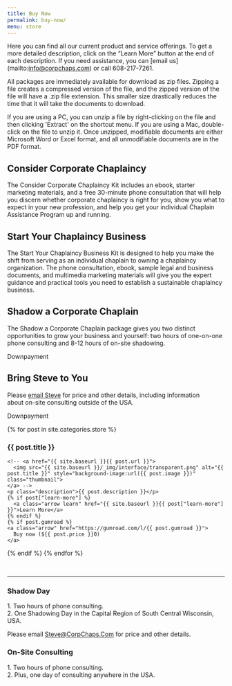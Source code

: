 ```yaml
---
title: Buy Now
permalink: buy-now/
menu: store
---
```

Here you can find all our current product and service offerings. To get a more detailed description, click on the “Learn More” button at the end of each description. If you need assistance, you can [email us] (mailto:info@corpchaps.com) or call 608-217-7261.

All packages are immediately available for download as zip files. Zipping a file creates a compressed version of the file, and the zipped version of the file will have a .zip file extension. This smaller size drastically reduces the time that it will take the documents to download.

If you are using a  PC, you can unzip a file by right-clicking on the file and then clicking 'Extract' on the shortcut menu. If you are using a Mac, double-click on the file to unzip it. Once unzipped, modifiable documents are either Microsoft Word or Excel format, and all unmodifiable documents are in the PDF format.

## Consider Corporate Chaplaincy
The Consider Corporate Chaplaincy Kit includes an ebook, starter marketing materials, and a free 30-minute phone consultation that will help you discern whether corporate chaplaincy is right for you, show you what to expect in your new profession, and help you get your individual Chaplain Assistance Program up and running.

## Start Your Chaplaincy Business
The Start Your Chaplaincy Business Kit is designed to help you make the shift from serving as an individual chaplain to owning a chaplaincy organization. The phone consultation, ebook, sample legal and business documents, and multimedia marketing materials will give you the expert guidance and practical tools you need to establish a sustainable chaplaincy business.

## Shadow a Corporate Chaplain
The Shadow a Corporate Chaplain package gives you two distinct opportunities to grow your business and yourself: two hours of one-on-one phone consulting and 8-12 hours of on-site shadowing.

Downpayment

## Bring Steve to You
Please [email Steve](mailto:steve@corpchaps.com) for price and other details, including information about on-site consulting outside of the USA.

Downpayment

<div class="row" id="products">
{% for post in site.categories.store %}
    <h3>{{ post.title }}</h3>

    <!-- <a href="{{ site.baseurl }}{{ post.url }}">
      <img src="{{ site.baseurl }}/_img/interface/transparent.png" alt="{{ post.title }}" style="background-image:url({{ post.image }})" class="thumbnail">
    </a> -->
    <p class="description">{{ post.description }}</p>
    {% if post["learn-more"] %}
      <a class="arrow learn" href="{{ site.baseurl }}{{ post["learn-more"] }}">Learn More</a>
    {% endif %}
    {% if post.gumroad %}
    <a class="arrow" href="https://gumroad.com/l/{{ post.gumroad }}">
      Buy now (${{ post.price }}0)
    </a>
  </div>
  {% endif %}
{% endfor %}
</div>
<p>&nbsp;</p>
<hr>
<div class="row">
<div class="product col-md-6">

<h3>Shadow Day</h3>

<p>1.  Two hours of phone consulting.<br>
2.  One Shadowing Day in the Capital Region of South Central Wisconsin, USA.
</p>
Please email <a href="mailto:Steve@CorpChaps.Com">Steve@CorpChaps.Com</a> for price and other details.
</div>
<div class="product col-md-6">

<h3>On-Site Consulting</h3>
<p>
1.  Two hours of phone consulting.<br>
2.  Plus, one day of consulting anywhere in the USA.
</p>


</div>
</div>
